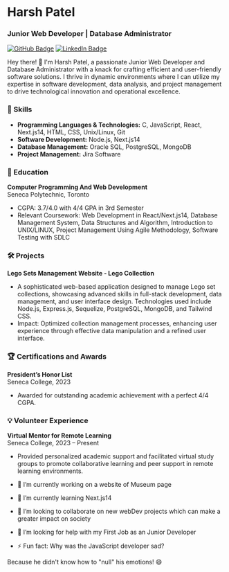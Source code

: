 
# Harsh Patel
### Junior Web Developer | Database Administrator
[![GitHub Badge](https://img.shields.io/badge/GitHub-hp9321649-brightgreen)](https://github.com/hp9321649) [![LinkedIn Badge](https://img.shields.io/badge/LinkedIn-Harsh%20Patel-blue)](https://www.linkedin.com/in/harshpatel9321649/)

Hey there! 👋 I'm Harsh Patel, a passionate Junior Web Developer and Database Administrator with a knack for crafting efficient and user-friendly software solutions. I thrive in dynamic environments where I can utilize my expertise in software development, data analysis, and project management to drive technological innovation and operational excellence.

### 🚀 Skills
- **Programming Languages & Technologies:** C, JavaScript, React, Next.js14, HTML, CSS, Unix/Linux, Git
- **Software Development:** Node.js, Next.js14
- **Database Management:** Oracle SQL, PostgreSQL, MongoDB
- **Project Management:** Jira Software

### 💼 Education
**Computer Programming And Web Development**  
Seneca Polytechnic, Toronto  
- CGPA: 3.7/4.0 with 4/4 GPA in 3rd Semester  
- Relevant Coursework: Web Development in React/Next.js14, Database Management System, Data Structures and Algorithm, Introduction to UNIX/LINUX, Project Management Using Agile Methodology, Software Testing with SDLC

### 🛠️ Projects
**Lego Sets Management Website - Lego Collection**
- A sophisticated web-based application designed to manage Lego set collections, showcasing advanced skills in full-stack development, data management, and user interface design. Technologies used include Node.js, Express.js, Sequelize, PostgreSQL, MongoDB, and Tailwind CSS.
- Impact: Optimized collection management processes, enhancing user experience through effective data manipulation and a refined user interface.

### 🏆 Certifications and Awards
**President’s Honor List**  
Seneca College, 2023  
- Awarded for outstanding academic achievement with a perfect 4/4 CGPA.

### 💡 Volunteer Experience
**Virtual Mentor for Remote Learning**  
Seneca College, 2023 – Present  
- Provided personalized academic support and facilitated virtual study groups to promote collaborative learning and peer support in remote learning environments.

- 🔭 I’m currently working on a website of Museum page 
- 🌱 I’m currently learning Next.js14
- 👯 I’m looking to collaborate on new webDev projects which can make a greater impact on society
- 🤔 I’m looking for help with my First Job as an Junior Developer

- ⚡ Fun fact: Why was the JavaScript developer sad?

Because he didn't know how to "null" his emotions! 😄

